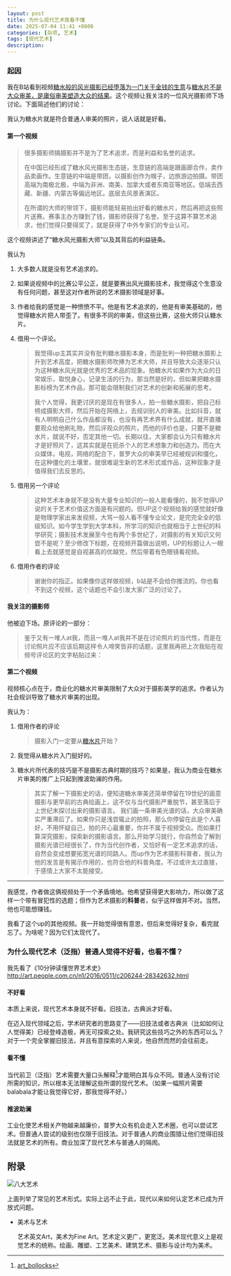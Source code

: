 ```yaml
---
layout: post
title: 为什么现代艺术我看不懂
date: 2025-07-04 11:41 +0800
categories: [杂项, 艺术]
tags: [现代艺术]
description: 
---
```


### 起因

我在B站看到视频[糖水般的风光摄影已经堕落为一门关于金钱的生意](https://www.bilibili.com/video/BV1DE421w7nn/?spm_id_from=333.788.recommend_more_video.16&vd_source=e676528ca871aca19979ddeb9404c414)与[糖水片不是大众审美，是庸俗审美塑造大众的结果](https://www.bilibili.com/video/BV1q2421Z7zB/?spm_id_from=333.788&vd_source=e676528ca871aca19979ddeb9404c414)。这个视频让我关注的一位风光摄影师下场讨论。下面简述他们的讨论：

我认为糖水片就是符合普通人审美的照片，说人话就是好看。

#### 第一个视频

> 很多摄影师搞摄影并不是为了艺术追求，而是利益和名誉的追求。
>
> 在中国已经形成了糖水风光摄影生态链，生意链的高端是跟画廊合作，卖作品卖画作。生意链的中端是带团，以摄影创作为幌子，边旅游边拍摄。带团高端为南极北极，中端为非洲、南美、加拿大或者东南亚等地区。低端去西藏、新疆、内蒙古等偏远地区。底层去风景表演区。
>
> 在所谓的大师的带领下，摄影师能轻易拍出好看的糖水片，然后再把这些照片送赛。赛事主办方赚到了钱，摄影师获得了名誉。至于这算不算艺术追求，他们觉得只要得奖了，就是获得了中外专家们的专业认可。

这个视频讲述了“糖水风光摄影大师”以及其背后的利益链条。

我认为

1. 大多数人就是没有艺术追求的。

2. 如果说视频中的比赛公平公正，就是要赛出风光摄影技术，我觉得这个生意没有任何问题，甚至这对作者所说的艺术摄影领域是好事。

3. 作者给我的感觉是一种愤愤不平。他是有艺术追求的，他是有审美基础的，他觉得糖水片把人带歪了。有很多不同的审美，但这些比赛，这些大师只认糖水片。

4. 借用一个评论。

     > 我觉得up主其实并没有批判糖水摄影本身，而是批判一种把糖水摄影上升到艺术高度，把糖水摄影师吹捧为艺术大师，并且导致大众逐渐只认为这种糖水风光就是优秀的艺术品的现象。拍糖水片如果作为大众的日常娱乐，取悦身心，记录生活的行为，那当然是好的，但如果把糖水摄影标榜为艺术作品，那可能会限制我们对艺术的创新和拓展的思考。
     >
     > 我个人觉得，我更讨厌的是现在有很多人，拍一些糖水摄影，把自己标榜成摄影大师，然后开始在网络上，去规训别人的审美。比如抖音，就有人明明自己什么作品都没有，也没有再艺术界有什么成就，就开直播要观众给他刷礼物，然后评观众的照片。而他的评价也是，只要不是糖水片，就说不好，否定其他一切。长期以往，大家都会认为只有糖水片才是好照片了，这其实就是在扼杀个人的艺术想象力和创造力。而在大众媒体，电视，网络的配合下，普罗大众的审美早已经被规训和僵化，在这种僵化的土壤里，就很难诞生新的艺术形式或作品，这种现象才是值得我们去反思的。

5. 借用另一个评论

     > 这种艺术本身就不是没有大量专业知识的一般人能看懂的，我不觉得UP说的关于艺术价值这方面是有问题的。但UP这个视频给我的感觉就好像是物理学家出来发视频，大骂一般人看不懂专业论文，是完完全全的低级知识。如今学生学到大学本科，所学习的知识也就相当于上世纪的科学研究；摄影技术发展至今也有两个多世纪了，对摄影的有关知识又何尝不是呢？至少修改下标题，在视频开篇做出说明，UP的标题让人一眼看上去就感觉是自视甚高的优越党，然后带着有色眼镜看视频。

6. 借用作者的评论

     > 谢谢你的指正。如果像你这样做视频，b站是不会给你推流的。你也看不到这个视频，这个话题也不会引发大家广泛的讨论了。

#### 我关注的摄影师

他被迫下场。原评论的一部分：

> 鉴于又有一堆人at我，而且一堆人at我并不是在讨论照片的当代性，而是在讨论照片应不应该后期这样令人啼笑皆非的话题，这里我再把上次我贴在视频号评论区的文字粘贴过来：

#### 第二个视频

视频核心点在于，商业化的糖水片审美限制了大众对于摄影美学的追求。作者认为社会规训导致了糖水片审美的出现。

我认为：

1. 借用作者的评论

     > 摄影入门一定要从[糖水片](https://search.bilibili.com/all?from_source=webcommentline_search&keyword=糖水片&seid=18295995849859847265)开始？

2. 我觉得从糖水片入门挺好的。

3. 糖水片所代表的技巧是不是摄影古典时期的技巧？如果是，我认为商业在糖水片审美的推广上只起到推波助澜的作用。

     > 其实了解一下摄影史的话，便知道糖水审美还简单停留在19世纪的画意摄影与更早前的古典绘画上，这不仅与当代摄影严重脱节，甚至落后于上世纪末探讨出来的摄影语言。
     > 我们画一条审美光谱的话，大众审美确实严重滞后了。如果你只是浅尝辄止的拍照，那么你停留在此是个人喜好，不用怀疑自己，拍的开心最重要，你并不属于视频受众。而如果打算深究摄影，探索新的摄影语言。那么开始学习就行，你自然会了解到摄影光谱已经很长了，作为当代创作者，又恰好有一定艺术追求的话，自然会变成想要拓宽光谱的同路人。而up作为艺术摄影科普者，我认为他的发言是有揭示作用的，也符合他的科普角度。不过或许太过直接，于感情上大家不太能接受。

--------------------

我感觉，作者做这俩视频处于一个矛盾境地。他希望获得更大影响力，所以做了这样一个带有冒犯性的选题；但作为艺术摄影的**科普**者，似乎这样做并不对。当然，他也可能想赚钱。

我看了这个up的其他视频。我一开始觉得很有意思，但后来觉得好复杂，看完就忘了。为啥呢？因为它们太现代了。

### 为什么现代艺术（泛指）普通人觉得不好看，也看不懂？

我先看了《10分钟读懂世界艺术史》 <http://art.people.com.cn/n1/2016/0511/c206244-28342632.html>

#### 不好看

本质上来说，现代艺术本身就不好看。旧技法，古典派才好看。

在迈入现代领域之后，学术研究者的思路变了——旧技法或者古典派（比如如何让人觉得美）已经登峰造极，再无可探索之处。我研究这些技巧之外的东西可以么？对于一个完全掌握旧技法，并且有意探索的人来说，他自然而然的会往前走。

#### 看不懂

当代前卫（泛指）艺术需要大量口头解释[^1]才能明白其与众不同。普通人没有讨论所需的知识，所以根本无法理解这些所谓的现代艺术。（如果一幅照片需要balabala才能让我觉得它好，那我觉得不好。）

#### 推波助澜

工业化使艺术相关产物越来越廉价，普罗大众有机会走入艺术圈，也可以尝试艺术。但普通人尝试的级别也仅限于旧技法。对于普通人的商业围猎让他们觉得旧技法就是艺术的所有。商业加深了现代艺术与普通人的隔阂。

## 附录

![八大艺术](https://0nism.oss-cn-beijing.aliyuncs.com/home/%E5%85%AB%E5%A4%A7%E8%89%BA%E6%9C%AF.png)

上面列举了常见的艺术形式。实际上远不止于此，现代以来如何认定艺术已成为开放式问题。

- 美术与艺术

    艺术英文Art，美术为Fine Art。艺术定义更广，更宽泛。美术现代意义上是视觉艺术的统称。绘画、雕塑、工艺美术、建筑艺术、摄影与设计均为美术。

[^1]: [art_bollocks](https://web.archive.org/web/20110716210004/http://www.ipod.org.uk/reality/art_bollocks.asp)
